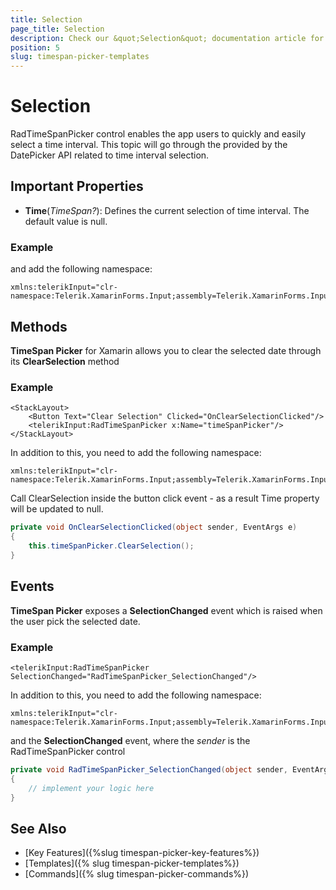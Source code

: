 ```yaml
---
title: Selection
page_title: Selection
description: Check our &quot;Selection&quot; documentation article for Telerik TimeSpan Picker for Xamarin control.
position: 5
slug: timespan-picker-templates
---
```


# Selection

RadTimeSpanPicker control enables the app users to quickly and easily select a time interval. This topic will go through the provided by the DatePicker API related to time interval selection.

## Important Properties

* **Time**(*TimeSpan?*): Defines the current selection of time interval. The default value is null.

### Example 

<snippet id='timespanpicker-keyfeatures-time' />

and add the following namespace:

```XAML
xmlns:telerikInput="clr-namespace:Telerik.XamarinForms.Input;assembly=Telerik.XamarinForms.Input"
```

## Methods

**TimeSpan Picker** for Xamarin allows you to clear the selected date through its **ClearSelection** method

### Example

```XAML
<StackLayout>
    <Button Text="Clear Selection" Clicked="OnClearSelectionClicked"/>
    <telerikInput:RadTimeSpanPicker x:Name="timeSpanPicker"/>
</StackLayout>
```

In addition to this, you need to add the following namespace:

```XAML
xmlns:telerikInput="clr-namespace:Telerik.XamarinForms.Input;assembly=Telerik.XamarinForms.Input"
```

Call ClearSelection inside the button click event - as a result Time property will be updated to null.

```C#
private void OnClearSelectionClicked(object sender, EventArgs e)
{
    this.timeSpanPicker.ClearSelection();
}
```

## Events

**TimeSpan Picker** exposes a **SelectionChanged** event which is raised when the user pick the selected date.

### Example

```XAML
<telerikInput:RadTimeSpanPicker SelectionChanged="RadTimeSpanPicker_SelectionChanged"/>
```

In addition to this, you need to add the following namespace:

```XAML
xmlns:telerikInput="clr-namespace:Telerik.XamarinForms.Input;assembly=Telerik.XamarinForms.Input"
```

and the **SelectionChanged** event, where the *sender* is the RadTimeSpanPicker control

```C#
private void RadTimeSpanPicker_SelectionChanged(object sender, EventArgs e)
{
	// implement your logic here
}
```

## See Also

- [Key Features]({%slug timespan-picker-key-features%})
- [Templates]({% slug timespan-picker-templates%})
- [Commands]({% slug timespan-picker-commands%})